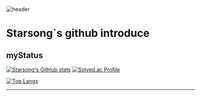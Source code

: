 ![header](https://capsule-render.vercel.app/api?type=waving&height=500&theme=dark&color=007FFF&text=welcome%20to%20starsong%20github!&fontColor=333333&fontSize=46&animation=twinkling)
# Starsong`s github introduce
## myStatus
[![Starsong's GitHub stats](https://github-readme-stats.vercel.app/api?username=kami1152&count_private=true)](https://github.com/anuraghazra/github-readme-stats)
[![Solved.ac Profile](http://mazassumnida.wtf/api/v2/generate_badge?boj=kami1152)](https://solved.ac/kami1152/)
  
[![Top Langs](https://github-readme-stats.vercel.app/api/top-langs/?username=kami1152&layout=compact)](https://github.com/anuraghazra/github-readme-stats)

---



